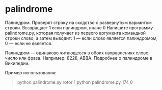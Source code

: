 # palindrome
Палиндром. Проверят строку на сходство с развернутым вариантом строки. Возвращает 1 если палиндром, иначе 0
Напишите программу palindrome.py, которая получает из первого аргумента командной строки слово, а затем выводит:
1 — если слово является палиндромом,
0 — если не является.

Палиндром — одинаково читающееся в обоих направлениях слово, число или фраза. Например: 8228, ABBA. Подробнее о палиндроме в Википедии.

Пример использования:
> python palindrome.py rotor
1
> python palindrome.py 174
0
